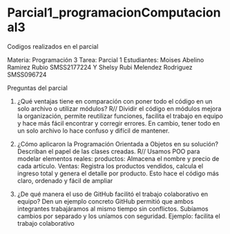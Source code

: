 # Parcial1_programacionComputacional3
Codigos realizados en el parcial 

Materia: Programación 3 
Tarea: Parcial 1
Estudiantes: 
Moises Abelino Ramirez Rubio SMSS2177224 Y
Shelsy Rubi Melendez Rodriguez  SMSS096724 


Preguntas del parcial 

1. ¿Qué ventajas tiene en comparación con poner todo el código en
un solo archivo o utilizar módulos? R// Dividir el código en módulos mejora la organización, permite reutilizar funciones, facilita el trabajo en equipo y hace más fácil encontrar y corregir errores. En cambio, tener todo en un solo archivo lo hace confuso y difícil de mantener.

2. ¿Cómo aplicaron la Programación Orientada a Objetos en su
solución? Describan el papel de las clases creadas. R// 
Usamos POO para modelar elementos reales:
 productos: Almacena el nombre y precio de cada artículo.
 Ventas: Registra los productos vendidos, calcula el ingreso total y genera el detalle por producto.
 Esto hace el código más claro, ordenado y fácil de ampliar

 3. ¿De qué manera el uso de GitHub facilitó el trabajo colaborativo
en equipo? Den un ejemplo concreto GitHub permitió que ambos integrantes trabajáramos al mismo tiempo sin conflictos. Subíamos cambios por separado y los uníamos con seguridad. Ejemplo: facilita el trabajo colaborativo







